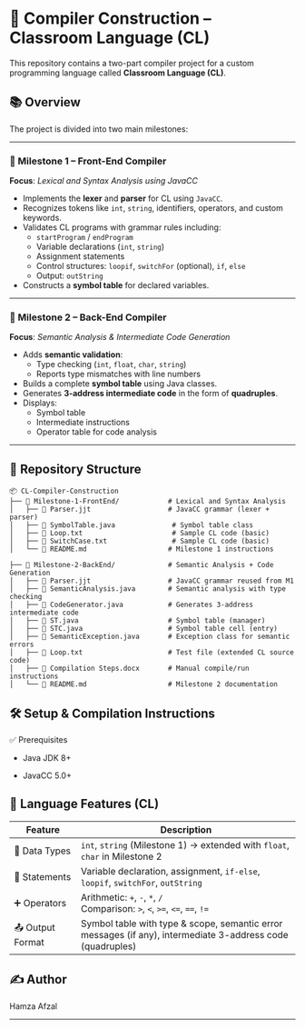 # 🧠 Compiler Construction – Classroom Language (CL)

This repository contains a two-part compiler project for a custom programming language called **Classroom Language (CL)**. 



## 📚 Overview

The project is divided into two main milestones:

---

### 🔹 Milestone 1 – Front-End Compiler  
**Focus**: *Lexical and Syntax Analysis using JavaCC*

- Implements the **lexer** and **parser** for CL using `JavaCC`.
- Recognizes tokens like `int`, `string`, identifiers, operators, and custom keywords.
- Validates CL programs with grammar rules including:
  - `startProgram` / `endProgram`
  - Variable declarations (`int`, `string`)
  - Assignment statements
  - Control structures: `loopif`, `switchFor` (optional), `if`, `else`
  - Output: `outString`
- Constructs a **symbol table** for declared variables.

---

### 🔹 Milestone 2 – Back-End Compiler  
**Focus**: *Semantic Analysis & Intermediate Code Generation*

- Adds **semantic validation**:
  - Type checking (`int`, `float`, `char`, `string`)
  - Reports type mismatches with line numbers
- Builds a complete **symbol table** using Java classes.
- Generates **3-address intermediate code** in the form of **quadruples**.
- Displays:
  - Symbol table
  - Intermediate instructions
  - Operator table for code analysis

---

## 📁 Repository Structure

```plaintext
📦 CL-Compiler-Construction 
├── 📂 Milestone-1-FrontEnd/            # Lexical and Syntax Analysis
│   ├── 🧾 Parser.jjt                   # JavaCC grammar (lexer + parser)
│   ├── 📄 SymbolTable.java              # Symbol table class
│   ├── 📄 Loop.txt                      # Sample CL code (basic)
│   ├── 📄 SwitchCase.txt                # Sample CL code (basic)
│   └── 📘 README.md                    # Milestone 1 instructions

├── 📂 Milestone-2-BackEnd/             # Semantic Analysis + Code Generation
│   ├── 📄 Parser.jjt                   # JavaCC grammar reused from M1
│   ├── 📄 SemanticAnalysis.java        # Semantic analysis with type checking
│   ├── 📄 CodeGenerator.java           # Generates 3-address intermediate code
│   ├── 📄 ST.java                      # Symbol table (manager)
│   ├── 📄 STC.java                     # Symbol table cell (entry)
│   ├── 📄 SemanticException.java       # Exception class for semantic errors
│   ├── 📄 Loop.txt                     # Test file (extended CL source code)
│   ├── 📄 Compilation Steps.docx       # Manual compile/run instructions
│   └── 📘 README.md                    # Milestone 2 documentation
```
## 🛠️ Setup & Compilation Instructions
✅ Prerequisites
- Java JDK 8+

- JavaCC 5.0+


## 📌 Language Features (CL)

| Feature           | Description                                                                 |
|-------------------|-----------------------------------------------------------------------------|
| 🧮 Data Types       | `int`, `string` (Milestone 1) → extended with `float`, `char` in Milestone 2 |
| 🧾 Statements       | Variable declaration, assignment, `if-else`, `loopif`, `switchFor`, `outString` |
| ➕ Operators        | Arithmetic: `+`, `-`, `*`, `/`<br>Comparison: `>`, `<`, `>=`, `<=`, `==`, `!=` |
| 📤 Output Format    | Symbol table with type & scope, semantic error messages (if any), intermediate 3-address code (quadruples) |

## ✍️ Author
Hamza Afzal
 
---
